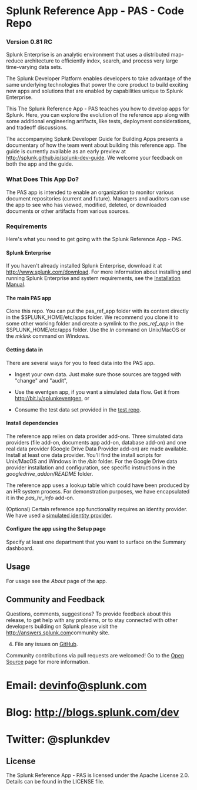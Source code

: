 # Splunk Reference App - PAS - Code Repo 
### Version 0.81 RC

Splunk Enterprise is an analytic environment that uses a distributed
map-reduce architecture to efficiently index, search, and process very large time-varying data sets.

The Splunk Developer Platform enables developers to take advantage of the same underlying technologies that power the core product to build exciting new apps and solutions that are enabled by capabilities unique to Splunk Enterprise.

This The Splunk Reference App - PAS teaches you how to develop apps for Splunk. Here, you can explore the evolution of the reference app along with some additional engineering artifacts, like tests, deployment considerations, and tradeoff discussions.

The accompanying Splunk Developer Guide for Building Apps presents a documentary of how the team went about building this reference app. The guide is currently available as an early preview at <http://splunk.github.io/splunk-dev-guide>. We welcome your feedback on both the app and the guide.

### What Does This App Do?
The PAS app is intended to enable an organization to monitor various document repositories (current and future). Managers and auditors can use the app to see who has viewed, modified, deleted, or downloaded documents or other artifacts from various sources. 


### Requirements

Here's what you need to get going with the Splunk Reference App - PAS.

#### Splunk Enterprise

If you haven't already installed Splunk Enterprise, download it at 
<http://www.splunk.com/download>. For more information about installing and 
running Splunk Enterprise and system requirements, see the
[Installation Manual](http://docs.splunk.com/Documentation/Splunk/latest/Installation). 

#### The main PAS app
Clone this repo. You can put the pas_ref_app folder with its content directly in the $SPLUNK_HOME/etc/apps folder. We recommend you clone it to some other working folder and create a symlink to the *pas_ref_app* in the $SPLUNK_HOME/etc/apps folder. Use the _ln_ command on Unix/MacOS or the _mklink_ command on Windows.

#### Getting data in
There are several ways for you to feed data into the PAS app.

* Ingest your own data. Just make sure those sources are tagged with "change" and "audit", 

* Use the eventgen app, if you want a simulated data flow. Get it from <http://bit.ly/splunkeventgen>, or 

* Consume the test data set provided in the [test repo](http://github.com/splunk/splunk-ref-pas-test/tree/master/tests/pas_sample_data). 

#### Install dependencies

The reference app relies on data provider add-ons. Three simulated data providers (file add-on, documents app add-on, database add-on) and one real data provider (Google Drive Data Provider add-on) are made available. Install at least one data provider. You'll find the install scripts for Unix/MacOS and Windows in the  _/bin_ folder. For the Google Drive data provider installation and configuration, see specific instructions in the _googledrive_addon/README_ folder.

The reference app uses a lookup table which could have been produced by an HR system process. For demonstration purposes, we have encapsulated it in the _pas_hr_info_ add-on. 

(Optional) Certain reference app functionality requires an identity provider. We have used a [simulated identity provider](https://github.com/splunk/pas-pas-ri-test/tree/master/pas_simulated_users_addon). 

#### Configure the app using the Setup page
Specify at least one department that you want to surface on the Summary dashboard.

## Usage
For usage see the _About_ page of the app.

## Community and Feedback
Questions, comments, suggestions? To provide feedback about this release, to get help with any problems, or to stay connected with other developers building on Splunk please visit the <http://answers.splunk.com>community site. 

4. File any issues on [GitHub](https://github.com/splunk/splunk-ref-pas-code/issues).

Community contributions via pull requests are welcomed! Go to the 
[Open Source](http://dev.splunk.com/view/opensource/SP-CAAAEDM)
page for more information. 

# Email: devinfo@splunk.com
# Blog: <http://blogs.splunk.com/dev>
# Twitter: @splunkdev

## License

The Splunk Reference App - PAS is licensed under the Apache License 2.0. Details can be found in the LICENSE file.
